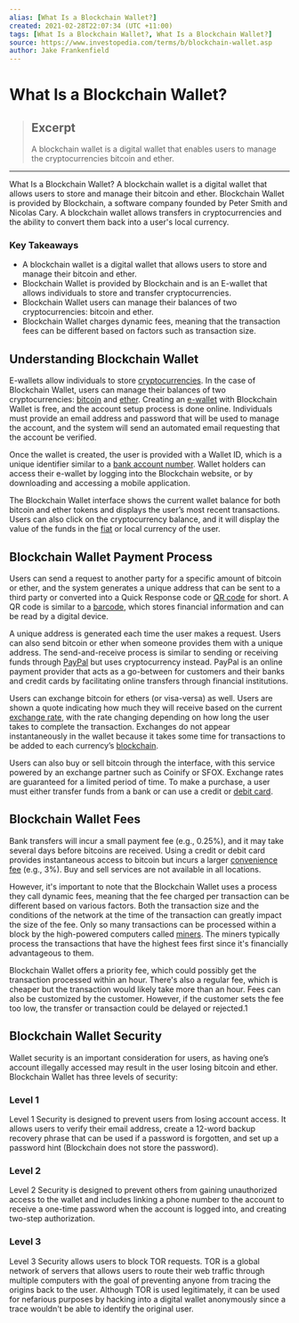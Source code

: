```yaml
---
alias: [What Is a Blockchain Wallet?]
created: 2021-02-28T22:07:34 (UTC +11:00)
tags: [What Is a Blockchain Wallet?, What Is a Blockchain Wallet?]
source: https://www.investopedia.com/terms/b/blockchain-wallet.asp
author: Jake Frankenfield
---
```


# What Is a Blockchain Wallet?

> ## Excerpt
> A blockchain wallet is a digital wallet that enables users to manage the cryptocurrencies bitcoin and ether.

---

What Is a Blockchain Wallet?
A blockchain wallet is a digital wallet that allows users to store and manage their bitcoin and ether. Blockchain Wallet is provided by Blockchain, a software company founded by Peter Smith and Nicolas Cary. A blockchain wallet allows transfers in cryptocurrencies and the ability to convert them back into a user's local currency.

### Key Takeaways

-   A blockchain wallet is a digital wallet that allows users to store and manage their bitcoin and ether.
-   Blockchain Wallet is provided by Blockchain and is an E-wallet that allows individuals to store and transfer cryptocurrencies.
-   Blockchain Wallet users can manage their balances of two cryptocurrencies: bitcoin and ether.
-   Blockchain Wallet charges dynamic fees, meaning that the transaction fees can be different based on factors such as transaction size.

## Understanding Blockchain Wallet

E-wallets allow individuals to store [cryptocurrencies](https://www.investopedia.com/terms/c/cryptocurrency.asp). In the case of Blockchain Wallet, users can manage their balances of two cryptocurrencies: [bitcoin](https://www.investopedia.com/terms/b/bitcoin.asp) and [ether](https://www.investopedia.com/terms/e/ethereum.asp). Creating an [e-wallet](https://www.investopedia.com/terms/d/digital-wallet.asp) with Blockchain Wallet is free, and the account setup process is done online. Individuals must provide an email address and password that will be used to manage the account, and the system will send an automated email requesting that the account be verified.

Once the wallet is created, the user is provided with a Wallet ID, which is a unique identifier similar to a [bank account number](https://www.investopedia.com/terms/a/account-number.asp). Wallet holders can access their e-wallet by logging into the Blockchain website, or by downloading and accessing a mobile application.

The Blockchain Wallet interface shows the current wallet balance for both bitcoin and ether tokens and displays the user’s most recent transactions. Users can also click on the cryptocurrency balance, and it will display the value of the funds in the [fiat](https://www.investopedia.com/terms/f/fiatmoney.asp) or local currency of the user.

## Blockchain Wallet Payment Process

Users can send a request to another party for a specific amount of bitcoin or ether, and the system generates a unique address that can be sent to a third party or converted into a Quick Response code or [QR code](https://www.investopedia.com/terms/q/quick-response-qr-code.asp) for short. A QR code is similar to a [barcode](https://www.investopedia.com/terms/b/barcode.asp), which stores financial information and can be read by a digital device.

A unique address is generated each time the user makes a request. Users can also send bitcoin or ether when someone provides them with a unique address. The send-and-receive process is similar to sending or receiving funds through [PayPal](https://www.investopedia.com/terms/p/paypal.asp) but uses cryptocurrency instead. PayPal is an online payment provider that acts as a go-between for customers and their banks and credit cards by facilitating online transfers through financial institutions.

Users can exchange bitcoin for ethers (or visa-versa) as well. Users are shown a quote indicating how much they will receive based on the current [exchange rate](https://www.investopedia.com/terms/e/exchangerate.asp), with the rate changing depending on how long the user takes to complete the transaction. Exchanges do not appear instantaneously in the wallet because it takes some time for transactions to be added to each currency’s [blockchain](https://www.investopedia.com/terms/b/blockchain.asp).

Users can also buy or sell bitcoin through the interface, with this service powered by an exchange partner such as Coinify or SFOX. Exchange rates are guaranteed for a limited period of time. To make a purchase, a user must either transfer funds from a bank or can use a credit or [debit card](https://www.investopedia.com/terms/d/debitcard.asp).

## Blockchain Wallet Fees

Bank transfers will incur a small payment fee (e.g., 0.25%), and it may take several days before bitcoins are received. Using a credit or debit card provides instantaneous access to bitcoin but incurs a larger [convenience fee](https://www.investopedia.com/terms/c/convenience-fee.asp) (e.g., 3%). Buy and sell services are not available in all locations.

However, it's important to note that the Blockchain Wallet uses a process they call dynamic fees, meaning that the fee charged per transaction can be different based on various factors. Both the transaction size and the conditions of the network at the time of the transaction can greatly impact the size of the fee. Only so many transactions can be processed within a block by the high-powered computers called [miners](https://www.investopedia.com/terms/b/bitcoin-mining.asp). The miners typically process the transactions that have the highest fees first since it's financially advantageous to them.

Blockchain Wallet offers a priority fee, which could possibly get the transaction processed within an hour. There's also a regular fee, which is cheaper but the transaction would likely take more than an hour. Fees can also be customized by the customer. However, if the customer sets the fee too low, the transfer or transaction could be delayed or rejected.1

## Blockchain Wallet Security

Wallet security is an important consideration for users, as having one’s account illegally accessed may result in the user losing bitcoin and ether. Blockchain Wallet has three levels of security:

### Level 1

Level 1 Security is designed to prevent users from losing account access. It allows users to verify their email address, create a 12-word backup recovery phrase that can be used if a password is forgotten, and set up a password hint (Blockchain does not store the password).

### Level 2

Level 2 Security is designed to prevent others from gaining unauthorized access to the wallet and includes linking a phone number to the account to receive a one-time password when the account is logged into, and creating two-step authorization.

### Level 3

Level 3 Security allows users to block TOR requests. TOR is a global network of servers that allows users to route their web traffic through multiple computers with the goal of preventing anyone from tracing the origins back to the user. Although TOR is used legitimately, it can be used for nefarious purposes by hacking into a digital wallet anonymously since a trace wouldn't be able to identify the original user.
